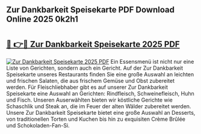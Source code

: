 ## Zur Dankbarkeit Speisekarte PDF Download Online 2025 0k2h1

# <h2><a href="http://gc882b9.nevu.top/?p=Zur+Dankbarkeit+Speisekarte">🔗 👉🔴 Zur Dankbarkeit Speisekarte 2025 PDF</a></h2>

[![Zur Dankbarkeit Speisekarte 2025 PDF](https://i.imgur.com/dBaPXMq.png)](http://gc882b9.nevu.top/?p=Zur+Dankbarkeit+Speisekarte)
Ein Essensmenü ist nicht nur eine Liste von Gerichten, sondern auch ein Gericht. Auf der Zur Dankbarkeit Speisekarte unseres Restaurants finden Sie eine große Auswahl an leichten und frischen Salaten, die aus frischem Gemüse und Obst zubereitet werden. Für Fleischliebhaber gibt es auf unserer Zur Dankbarkeit Speisekarte eine Auswahl an Gerichten: Rindfleisch, Schweinefleisch, Huhn und Fisch. Unseren Auserwählten bieten wir köstliche Gerichte wie Schaschlik und Steak an, die im Feuer der alten Wälder zubereitet werden. Unsere Zur Dankbarkeit Speisekarte bietet eine große Auswahl an Desserts, von traditionellen Torten und Kuchen bis hin zu exquisiten Crème Brûlée und Schokoladen-Fan-Si.
